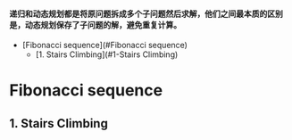 #### 递归和动态规划都是将原问题拆成多个子问题然后求解，他们之间最本质的区别是，动态规划保存了子问题的解，避免重复计算。
<!-- GFM-TOC -->
* [Fibonacci sequence](#Fibonacci sequence)
    * [1. Stairs Climbing](#1-Stairs Climbing)
<!-- GFM-TOC -->
# Fibonacci sequence

## 1. Stairs Climbing
